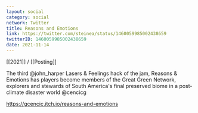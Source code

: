 ```yaml
---
layout: social
category: social
network: Twitter
title: Reasons and Emotions
link: https://twitter.com/steinea/status/1460059985002438659
twitterID: 1460059985002438659  
date: 2021-11-14
---
```


[[2021]] / [[Posting]]

The third @john_harper Lasers & Feelings hack of the jam, Reasons & Emotions has players become members of the Great Green Network, explorers and stewards of South America's final preserved biome in a post-climate disaster world @cencicg

<https://gcencic.itch.io/reasons-and-emotions>
